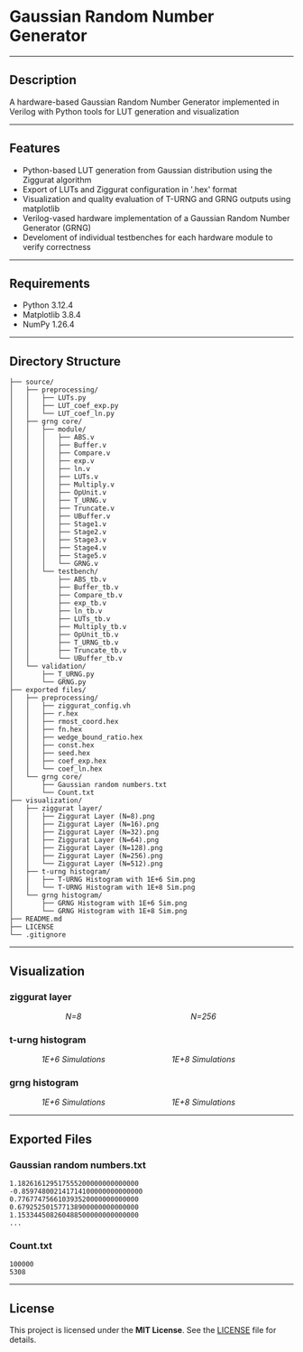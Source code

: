 # Gaussian Random Number Generator

---

## Description

A hardware-based Gaussian Random Number Generator implemented in Verilog with Python tools for LUT generation and visualization

---

## Features

- Python-based LUT generation from Gaussian distribution using the Ziggurat algorithm
- Export of LUTs and Ziggurat configuration in '.hex' format
- Visualization and quality evaluation of T-URNG and GRNG outputs using matplotlib
- Verilog-vased hardware implementation of a Gaussian Random Number Generator (GRNG)
- Develoment of individual testbenches for each hardware module to verify correctness

---

## Requirements

- Python 3.12.4
- Matplotlib 3.8.4
- NumPy 1.26.4

---

## Directory Structure

```text
├── source/
│   ├── preprocessing/
│   │   ├── LUTs.py
│   │   ├── LUT_coef_exp.py
│   │   └── LUT_coef_ln.py
│   ├── grng core/
│   │   ├── module/
│   │   │   ├── ABS.v
│   │   │   ├── Buffer.v
│   │   │   ├── Compare.v
│   │   │   ├── exp.v
│   │   │   ├── ln.v
│   │   │   ├── LUTs.v
│   │   │   ├── Multiply.v
│   │   │   ├── OpUnit.v
│   │   │   ├── T_URNG.v
│   │   │   ├── Truncate.v
│   │   │   ├── UBuffer.v
│   │   │   ├── Stage1.v
│   │   │   ├── Stage2.v
│   │   │   ├── Stage3.v
│   │   │   ├── Stage4.v
│   │   │   ├── Stage5.v
│   │   │   └── GRNG.v
│   │   └── testbench/
│   │       ├── ABS_tb.v
│   │       ├── Buffer_tb.v
│   │       ├── Compare_tb.v
│   │       ├── exp_tb.v
│   │       ├── ln_tb.v
│   │       ├── LUTs_tb.v
│   │       ├── Multiply_tb.v
│   │       ├── OpUnit_tb.v
│   │       ├── T_URNG_tb.v
│   │       ├── Truncate_tb.v
│   │       └── UBuffer_tb.v
│   └── validation/
│       ├── T_URNG.py
│       └── GRNG.py
├── exported files/
│   ├── preprocessing/
│   │   ├── ziggurat_config.vh
│   │   ├── r.hex
│   │   ├── rmost_coord.hex
│   │   ├── fn.hex
│   │   ├── wedge_bound_ratio.hex
│   │   ├── const.hex
│   │   ├── seed.hex
│   │   ├── coef_exp.hex
│   │   └── coef_ln.hex
│   └── grng core/
│       ├── Gaussian random numbers.txt
│       └── Count.txt
├── visualization/
│   ├── ziggurat layer/
│   │   ├── Ziggurat Layer (N=8).png
│   │   ├── Ziggurat Layer (N=16).png
│   │   ├── Ziggurat Layer (N=32).png
│   │   ├── Ziggurat Layer (N=64).png
│   │   ├── Ziggurat Layer (N=128).png
│   │   ├── Ziggurat Layer (N=256).png
│   │   └── Ziggurat Layer (N=512).png
│   ├── t-urng histogram/
│   │   ├── T-URNG Histogram with 1E+6 Sim.png
│   │   └── T-URNG Histogram with 1E+8 Sim.png
│   └── grng histogram/
│       ├── GRNG Histogram with 1E+6 Sim.png
│       └── GRNG Histogram with 1E+8 Sim.png
├── README.md
├── LICENSE
└── .gitignore
```

---

## Visualization

### ziggurat layer
<p align="center>
  <image src="visualization/ziggurat layer/Ziggurat Layer (N=8).png" width="45%>
  <image src="visualization/ziggurat layer/Ziggurat Layer (N=256).png" width="45%>
</p>

<p align="center">
  <span style="display: inline-block; width: 45%; text-align: center;">
    <em>N=8</em>
  </span>
  <span style="display: inline-block; width: 45%; text-align: center;">
    <em>N=256</em>
  </span>
</p>

### t-urng histogram
<p align="center>
  <image src="visualization/t-urng histogram/T-URNG Histogram with 1E+6 Sim.png" width="45%>
  <image src="visualization/t-urng histogram/T-URNG Histogram with 1E+8 Sim.png" width="45%>
</p>

<p align="center">
  <span style="display: inline-block; width: 45%; text-align: center;">
    <em>1E+6 Simulations</em>
  </span>
  <span style="display: inline-block; width: 45%; text-align: center;">
    <em>1E+8 Simulations</em>
  </span>
</p>

### grng histogram
<p align="center>
  <image src="visualization/grng histogram/GRNG Histogram with 1E+6 Sim.png" width="45%>
  <image src="visualization/grng histogram/GRNG Histogram with 1E+8 Sim.png" width="45%>
</p>

<p align="center">
  <span style="display: inline-block; width: 45%; text-align: center;">
    <em>1E+6 Simulations</em>
  </span>
  <span style="display: inline-block; width: 45%; text-align: center;">
    <em>1E+8 Simulations</em>
  </span>
</p>

---

## Exported Files

### Gaussian random numbers.txt
```text
1.182616129517555200000000000000
-0.859748002141714100000000000000
0.776774756610393520000000000000
0.679252501577138900000000000000
1.153344508260488500000000000000
...
```

### Count.txt
```text
100000
5308
```

---

## License

This project is licensed under the **MIT License**. See the [LICENSE](LICENSE) file for details.
